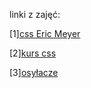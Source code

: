 linki z zajęć:

[1][css Eric Meyer](http://wbzyl.inf.ug.edu.pl/rails2/ti/css_eric_meyer)

[2][kurs css](http://www.kurshtml.edu.pl/html/polskie_znaki,zielony.html)

[3][osyłacze](http://wbzyl.inf.ug.edu.pl/rails2/ti/background)
